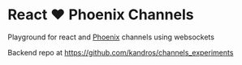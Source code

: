 # React ❤ Phoenix Channels
Playground for react and [Phoenix](http://www.phoenixframework.org/) channels using websockets

Backend repo at https://github.com/kandros/channels_experiments